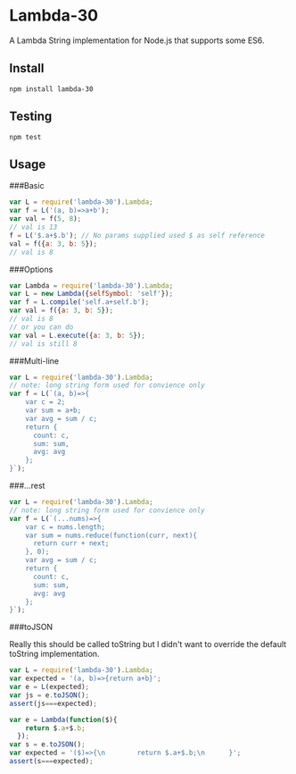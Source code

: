 Lambda-30
===

A Lambda String implementation for Node.js that supports some ES6.

Install
---

```shell
npm install lambda-30
```

Testing
---

```shell
npm test
```

Usage
---

###Basic

```javascript
var L = require('lambda-30').Lambda;
var f = L('(a, b)=>a+b');
var val = f(5, 8);
// val is 13
f = L('$.a+$.b'); // No params supplied used $ as self reference
val = f({a: 3, b: 5});
// val is 8
```

###Options

```javascript
var Lambda = require('lambda-30').Lambda;
var L = new Lambda({selfSymbol: 'self'});
var f = L.compile('self.a+self.b');
var val = f({a: 3, b: 5});
// val is 8
// or you can do
var val = L.execute({a: 3, b: 5});
// val is still 8
```

###Multi-line

```javascript
var L = require('lambda-30').Lambda;
// note: long string form used for convience only
var f = L(`(a, b)=>{
    var c = 2;
    var sum = a+b;
    var avg = sum / c;
    return {
      count: c,
      sum: sum,
      avg: avg
    };
}`);
```

###...rest

```javascript
var L = require('lambda-30').Lambda;
// note: long string form used for convience only
var f = L(`(...nums)=>{
    var c = nums.length;
    var sum = nums.reduce(function(curr, next){
      return curr + next;
    }, 0);
    var avg = sum / c;
    return {
      count: c,
      sum: sum,
      avg: avg
    };
}`);
```

###toJSON

Really this should be called toString but I didn't want to override the default toString implementation.
```javascript
var L = require('lambda-30').Lambda;
var expected = '(a, b)=>{return a+b}';
var e = L(expected);
var js = e.toJSON();
assert(js===expected);

var e = Lambda(function($){
    return $.a+$.b;
  });
var s = e.toJSON();
var expected = '($)=>{\n        return $.a+$.b;\n      }';
assert(s===expected);
```
